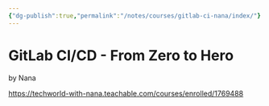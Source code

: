 ```yaml
---
{"dg-publish":true,"permalink":"/notes/courses/gitlab-ci-nana/index/"}
---
```

# GitLab CI/CD - From Zero to Hero

by Nana

<https://techworld-with-nana.teachable.com/courses/enrolled/1769488>

